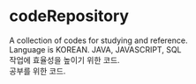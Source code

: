 # codeRepository
A collection of codes for studying and reference.  
Language is KOREAN. JAVA, JAVASCRIPT, SQL  
작업에 효율성을 높이기 위한 코드.  
공부를 위한 코드.  
